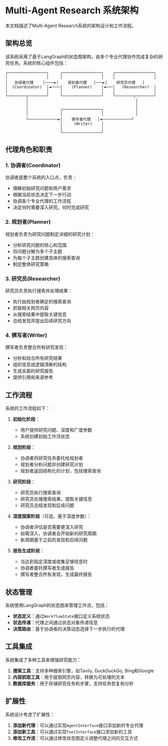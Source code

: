 # Multi-Agent Research 系统架构

本文档描述了Multi-Agent Research系统的架构设计和工作流程。

## 架构总览

该系统采用了基于LangGraph的状态图架构，由多个专业代理协作完成复杂的研究任务。系统的核心组件包括：

```
┌─────────────────┐     ┌─────────────────┐    ┌─────────────────┐
│                 │     │                 │    │                 │
│   协调者代理    │────►│    规划者代理   │───►│    研究员代理   │
│  (Coordinator)  │◄────│    (Planner)    │◄───│   (Researcher)  │
│                 │     │                 │    │                 │
└────────┬────────┘     └─────────────────┘    └────────┬────────┘
         │                                               │
         │                                               │
         │              ┌─────────────────┐              │
         │              │                 │              │
         └─────────────►│    撰写者代理   │◄─────────────┘
                        │     (Writer)    │
                        │                 │
                        └─────────────────┘
```

## 代理角色和职责

### 1. 协调者(Coordinator)

协调者是整个系统的入口点，负责：
- 理解初始研究问题和用户需求
- 根据当前状态决定下一步行动
- 协调各个专业代理的工作流程
- 决定何时需要深入研究，何时完成研究

### 2. 规划者(Planner)

规划者负责为研究问题制定详细的研究计划：
- 分析研究问题的核心和范围
- 将问题分解为多个子主题
- 为每个子主题创建具体的搜索查询
- 制定整体研究策略

### 3. 研究员(Researcher)

研究员负责执行搜索并处理结果：
- 执行由规划者确定的搜索查询
- 抓取相关网页内容
- 从搜索结果中提取关键信息
- 总结发现并提出后续研究方向

### 4. 撰写者(Writer)

撰写者负责整合所有研究发现：
- 分析和综合所有研究结果
- 组织信息成逻辑清晰的结构
- 生成全面的研究报告
- 提供引用和来源参考

## 工作流程

系统的工作流程如下：

1. **初始化阶段**：
   - 用户提供研究问题、深度和广度参数
   - 系统创建初始工作流状态

2. **规划阶段**：
   - 协调者将研究任务委托给规划者
   - 规划者分析问题并创建研究计划
   - 规划者返回结构化的计划，包括搜索查询

3. **研究阶段**：
   - 研究员执行搜索查询
   - 研究员处理搜索结果，提取关键信息
   - 研究员总结发现和后续问题

4. **深度探索阶段**（可选，基于深度参数）：
   - 协调者评估是否需要更深入研究
   - 如需深入，协调者会开始新的研究周期
   - 新周期基于之前的发现和后续问题

5. **报告生成阶段**：
   - 当达到指定深度或收集足够信息时
   - 协调者委托撰写者生成报告
   - 撰写者整合所有发现，生成最终报告

## 状态管理

系统使用LangGraph的状态图来管理工作流，包括：

- **状态定义**：通过`WorkflowState`接口定义系统状态
- **状态传递**：代理之间通过状态对象传递信息
- **决策路由**：基于协调者的决策动态选择下一步执行的代理

## 工具集成

系统集成了多种工具来增强研究能力：

1. **搜索工具**：支持多种搜索引擎，如Tavily, DuckDuckGo, Bing和Google
2. **内容抓取工具**：用于提取网页内容，转换为可处理的文本
3. **数据库服务**：用于存储研究任务和步骤，支持任务恢复和分析

## 扩展性

系统设计考虑了扩展性：

1. **添加新代理**：可以通过实现`AgentInterface`接口添加新的专业代理
2. **添加新工具**：可以通过实现`ToolInterface`接口添加新的工具
3. **修改工作流**：可以通过修改状态图定义调整代理之间的交互方式 